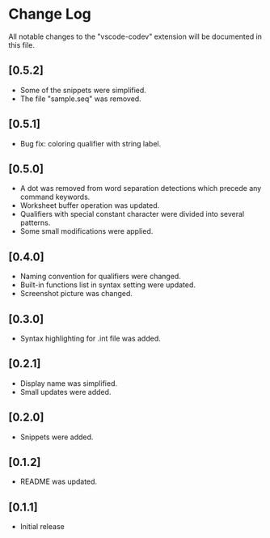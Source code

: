 # Change Log

All notable changes to the "vscode-codev" extension will be documented in this file.

## [0.5.2]
- Some of the snippets were simplified.
- The file "sample.seq" was removed. 

## [0.5.1]
- Bug fix: coloring qualifier with string label.

## [0.5.0]
- A dot was removed from word separation detections which precede any command keywords.
- Worksheet buffer operation was updated.
- Qualifiers with special constant character were divided into several patterns.
- Some small modifications were applied.

## [0.4.0]
- Naming convention for qualifiers were changed.
- Built-in functions list in syntax setting were updated.
- Screenshot picture was changed.

## [0.3.0]
- Syntax highlighting for .int file was added.

## [0.2.1]
- Display name was simplified.
- Small updates were added.

## [0.2.0]
- Snippets were added.

## [0.1.2]
- README was updated.

## [0.1.1]
- Initial release
